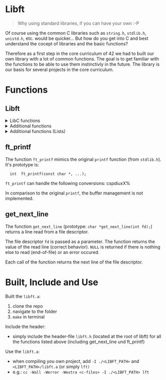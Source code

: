 # Libft
> Why using standard libraries, if you can have your own :-P

Of course using the common C libraries such as ```string.h```, ```stdlib.h```, ```unistd.h```, etc. would be quicker... But how do you get into C and best understand the cocept of libraries and the basic functions?

Therefore as a first step in the core curriculum of 42 we had to built our own library with a lot of common functions. The goal is to get familiar with the functions to be able to use them instinctivly in the future. The library is our basis for several projects in the core curriculum.

# Functions

## Libft
<details>
<summary>LibC functions</summary>

- isalpha
- isdigit
- isalnum
- isascii
- isprint
- strlen
- memset
- bzero
- memcpy
- memmove
- strlcpy
- strlcat
- toupper
- tolower
- strchr
- strrchr
- strncmp
- memchr
- memcmp
- strnstr
- atoi
- calloc
- strdup
</details>

<details>
  <summary>Additional functions</summary>

  | Function name | Prototype | Description |
  | ----- | ----- | ----- |
  | ft_substr | `char *ft_substr(char const *s, unsigned int start, size_t len);` | Allocates (with malloc(3)) and returns a substring from the string ’s’. The substring begins at index ’start’ and is of maximum size ’len’. |
  | ft_strjoin | `char *ft_strjoin(char const *s1, char const *s2);` | Allocates (with malloc(3)) and returns a new string, which is the result of the concatenation of ’s1’ and ’s2’. |
  | ft_strtrim | `char *ft_strtrim(char const *s1, char const *set);` | Allocates (with malloc(3)) and returns a copy of ’s1’ with the characters specified in ’set’ removed from the beginning and the end of the string. |
  | ft_split | `char **ft_split(char const *s, char c);` | Allocates (with malloc(3)) and returns an array of strings obtained by splitting ’s’ using the character ’c’ as a delimiter. The array must end with a NULL pointer. |
  | ft_itoa | `char *ft_itoa(int n);` | Allocates (with malloc(3)) and returns a string representing the integer received as an argument. Negative numbers must be handled. |
  | ft_strmapi | `char *ft_strmapi(char const *s, char (*f)(unsigned int, char));` | Applies the function ’f’ to each character of the string ’s’, and passing its index as first argument to create a new string (with malloc(3)) resulting from successive applications of ’f’. |
  | ft_striteri | `void ft_striteri(char *s, void (*f)(unsigned int, char*));` | Applies the function ’f’ on each character of the string passed as argument, passing its index as first argument. Each character is passed by address to ’f’ to be modified if necessary. |
  | ft_putchar_fd | `void ft_putchar_fd(char c, int fd);` | Outputs the character ’c’ to the given file descriptor. |
  | ft_putstr_fd | `void ft_putstr_fd(char *s, int fd);` | Outputs the string ’s’ to the given file descriptor. |
  | ft_putendl_fd | `void ft_putendl_fd(char *s, int fd);` | Outputs the string ’s’ to the given file descriptor followed by a newline. |
  | ft_putnbr_fd | `void ft_putnbr_fd(int n, int fd);` | Outputs the integer ’n’ to the given file descriptor. |
</details>

<details>
  <summary>Additional functions (Lists)</summary>

  The struct refered to in the functions is defined as follows:
  ```
  typedef struct s_list
  {
    void           *content;
    struct s_list  *next;
  }                t_list;
  ```
  
  | Function name | Prototype | Description |
  | ----- | ----- | ----- |
  | ft_lstnew | `t_list *ft_lstnew(void *content);` | Allocates (with malloc(3)) and returns a new node. The member variable ’content’ is initialized with the value of the parameter ’content’. The variable ’next’ is initialized to NULL. |
  | ft_lstadd_front | `void ft_lstadd_front(t_list **lst, t_list *new);` | Adds the node ’new’ at the beginning of the list. |
  | ft_lstsize | `int ft_lstsize(t_list *lst);` | Counts the number of nodes in a list. |
  | ft_lstlast | `t_list *ft_lstlast(t_list *lst);` | Returns the last node of the list. |
  | ft_lstadd_back | `void ft_lstadd_back(t_list **lst, t_list *new);` | Adds the node ’new’ at the end of the list. |
  | ft_lstdelone | `void ft_lstdelone(t_list *lst, void (*del)(void *));` | Takes as a parameter a node and frees the memory of the node’s content using the function ’del’ given as a parameter and free the node. |
  | ft_lstclear | `void ft_lstclear(t_list **lst, void (*del)(void *));` | Deletes and frees the given node and every successor of that node, using the function ’del’ and free(3). Finally, the pointer to the list is set to NULL. |
  | ft_lstiter | `void ft_lstiter(t_list *lst, void (*f)(void *));` | Iterates the list ’lst’ and applies the function ’f’ on the content of each node. |
  | ft_lstmap | `t_list *ft_lstmap(t_list *lst, void *(*f)(void *), void (*del)(void *));` | Iterates the list ’lst’ and applies the function ’f’ on the content of each node. Creates a new list resulting of the successive applications of the function ’f’. The ’del’ function is used to delete the content of a node if needed. |
</details>

## ft_printf
The function `ft_printf` mimics the original `printf` function (from `stdlib.h`). It's prototype is:
```
  int  ft_printf(const char *, ...);
```
`ft_printf` can handle the following conversions: cspdiuxX%

In comparison to the original `printf`, the buffer management is not implemented.


## get_next_line
The function `get_next_line` (prototype: `char *get_next_line(int fd);`) returns a line read from a file descriptor.

The file descriptor `fd` is passed as a parameter. The function returns the value of the read line (correct behavior). `NULL` is returned if there is nothing else to read (end-of-file) or an error occured.

Each call of the function returns the next line of the file descriptor.


# Built, Include and Use

Built the `libft.a`:
1. clone the repo
2. navigate to the folder
3. `make` in terminal

Include the header:
* simply include the header-file `libft.h` (located at the root of libft) for all the functions listed above (including get_next_line und ft_printf)

Use the `libft.a`:
* when compiling you own project, add `-I ./<LIBFT_PATH>` and `<LIBFT_PATH>/libft.a` (or simply `lft)`
* e.g.: `cc -Wall -Werror -Wextra <c-files> -I ./<LIBFT_PATH> lft`


